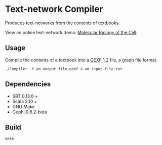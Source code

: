 # Text-network Compiler

Produces text-networks from the contents of textbooks.

View an online text-network demo: [Molecular Biology of the Cell](http://markfarrell.github.io/text-network-compiler).

## Usage

Compile the contents of a textbook into a [GEXF 1.2](http://gexf.net/format/index.html) file, a graph file format.

    ./Compiler -f an_output_file.gexf < an_input_file.txt

## Dependencies

- SBT 0.13.0 +
- Scala 2.10 +
- GNU Make
- Gephi 0.8.2-beta

## Build
    make








